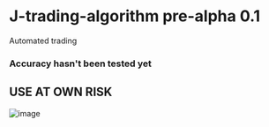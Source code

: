 # J-trading-algorithm pre-alpha 0.1
Automated trading

### Accuracy hasn't been tested yet ###

## USE AT OWN RISK ##


![image](https://github.com/yfbsei/J-trading-algorithm/assets/61809667/485a0052-baeb-45c2-8635-273e26bcbc5f)
